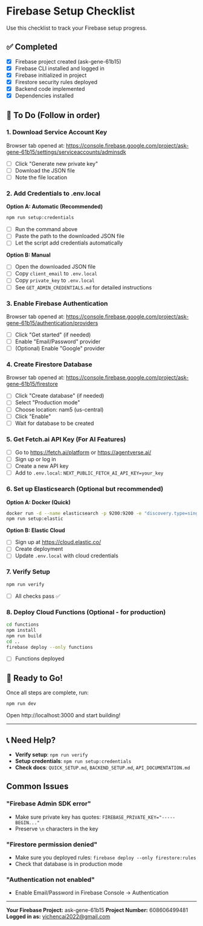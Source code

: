 # Firebase Setup Checklist

Use this checklist to track your Firebase setup progress.

## ✅ Completed

- [x] Firebase project created (ask-gene-61b15)
- [x] Firebase CLI installed and logged in
- [x] Firebase initialized in project
- [x] Firestore security rules deployed
- [x] Backend code implemented
- [x] Dependencies installed

## 📝 To Do (Follow in order)

### 1. Download Service Account Key

Browser tab opened at:
https://console.firebase.google.com/project/ask-gene-61b15/settings/serviceaccounts/adminsdk

- [ ] Click "Generate new private key"
- [ ] Download the JSON file
- [ ] Note the file location

### 2. Add Credentials to .env.local

**Option A: Automatic (Recommended)**
```bash
npm run setup:credentials
```
- [ ] Run the command above
- [ ] Paste the path to the downloaded JSON file
- [ ] Let the script add credentials automatically

**Option B: Manual**
- [ ] Open the downloaded JSON file
- [ ] Copy `client_email` to `.env.local`
- [ ] Copy `private_key` to `.env.local`
- [ ] See `GET_ADMIN_CREDENTIALS.md` for detailed instructions

### 3. Enable Firebase Authentication

Browser tab opened at:
https://console.firebase.google.com/project/ask-gene-61b15/authentication/providers

- [ ] Click "Get started" (if needed)
- [ ] Enable "Email/Password" provider
- [ ] (Optional) Enable "Google" provider

### 4. Create Firestore Database

Browser tab opened at:
https://console.firebase.google.com/project/ask-gene-61b15/firestore

- [ ] Click "Create database" (if needed)
- [ ] Select "Production mode"
- [ ] Choose location: nam5 (us-central)
- [ ] Click "Enable"
- [ ] Wait for database to be created

### 5. Get Fetch.ai API Key (For AI Features)

- [ ] Go to https://fetch.ai/platform or https://agentverse.ai/
- [ ] Sign up or log in
- [ ] Create a new API key
- [ ] Add to `.env.local`: `NEXT_PUBLIC_FETCH_AI_API_KEY=your_key`

### 6. Set up Elasticsearch (Optional but recommended)

**Option A: Docker (Quick)**
```bash
docker run -d --name elasticsearch -p 9200:9200 -e "discovery.type=single-node" -e "xpack.security.enabled=false" docker.elastic.co/elasticsearch/elasticsearch:8.11.0
npm run setup:elastic
```

**Option B: Elastic Cloud**
- [ ] Sign up at https://cloud.elastic.co/
- [ ] Create deployment
- [ ] Update `.env.local` with cloud credentials

### 7. Verify Setup

```bash
npm run verify
```

- [ ] All checks pass ✅

### 8. Deploy Cloud Functions (Optional - for production)

```bash
cd functions
npm install
npm run build
cd ..
firebase deploy --only functions
```

- [ ] Functions deployed

## 🚀 Ready to Go!

Once all steps are complete, run:

```bash
npm run dev
```

Open http://localhost:3000 and start building!

---

## 📞 Need Help?

- **Verify setup**: `npm run verify`
- **Setup credentials**: `npm run setup:credentials`
- **Check docs**: `QUICK_SETUP.md`, `BACKEND_SETUP.md`, `API_DOCUMENTATION.md`

## Common Issues

### "Firebase Admin SDK error"
- Make sure private key has quotes: `FIREBASE_PRIVATE_KEY="-----BEGIN..."`
- Preserve `\n` characters in the key

### "Firestore permission denied"
- Make sure you deployed rules: `firebase deploy --only firestore:rules`
- Check that database is in production mode

### "Authentication not enabled"
- Enable Email/Password in Firebase Console → Authentication

---

**Your Firebase Project:** ask-gene-61b15
**Project Number:** 608606499481
**Logged in as:** yichencai2022@gmail.com
